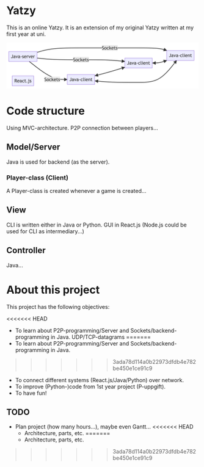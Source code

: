 # Yatzy
This is an online Yatzy. It is an extension of my original Yatzy written at my first year at uni. 

![Structure of program](media/structure.png)

# Code structure
Using MVC-architecture. P2P connection between players...

## Model/Server
Java is used for backend (as the server). 

### Player-class (Client)
A Player-class is created whenever a game is created... 

## View
CLI is written either in Java or Python.
GUI in React.js (Node.js could be used for CLI as intermediary...)

## Controller
Java...

# About this project
This project has the following objectives:

<<<<<<< HEAD
* To learn about P2P-programming/Server and Sockets/backend-programming in Java. UDP/TCP-datagrams
=======
* To learn about P2P-programming/Server and Sockets/backend-programming in Java.
>>>>>>> 3ada78d114a0b22973dfdb4e782be450e1ce91c9
* To connect different systems (React.js/Java/Python) over network. 
* To improve (Python-)code from 1st year project (P-uppgift).
* To have fun!

## TODO
* Plan project (how many hours...), maybe even Gantt...
<<<<<<< HEAD
	* Architecture, parts, etc.
=======
	* Architecture, parts, etc.
>>>>>>> 3ada78d114a0b22973dfdb4e782be450e1ce91c9

